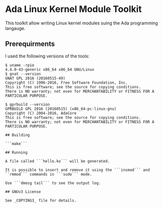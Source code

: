 Ada Linux Kernel Module Toolkit
===============================

This toolkit allow writing Linux kernel modules suing the Ada programming langauge.

## Prerequirments

I used the following versions of the tools:

```
$ uname -rpio
4.4.0-43-generic x86_64 x86_64 GNU/Linux
$ gnat --version
GNAT GPL 2016 (20160515-49)
Copyright (C) 1996-2016, Free Software Foundation, Inc.
This is free software; see the source for copying conditions.
There is NO warranty; not even for MERCHANTABILITY or FITNESS FOR A PARTICULAR PURPOSE.

$ gprbuild --version
GPRBUILD GPL 2016 (20160515) (x86_64-pc-linux-gnu)
Copyright (C) 2004-2016, AdaCore
This is free software; see the source for copying conditions.
There is NO warranty; not even for MERCHANTABILITY or FITNESS FOR A PARTICULAR PURPOSE.

## Building

```make```

## Running

A file called ```hello.ko``` will be generated.

It is possible to insert and remove it using the ```insmod``` and ``rmmod``` commands in ```sudo``` mode.

Use ```dmesg tail``` to see the output log. 

## GNUv3 License

See _COPYING3_ file for details.
